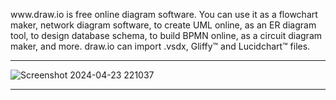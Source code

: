 <p>www.draw.io is free online diagram software. You can use it as a flowchart maker, network diagram software, to create UML online, as an ER diagram tool, to design database schema, to build BPMN online, as a circuit diagram maker, and more. draw.io can import .vsdx, Gliffy™ and Lucidchart™ files.</p>

<hr>

![Screenshot 2024-04-23 221037](![Setup](https://github.com/mukulgosavi/AD-Home-Lab/assets/37416784/095cc3f0-e16d-4aa2-8eaa-2cab9b55ea78))


<hr>
